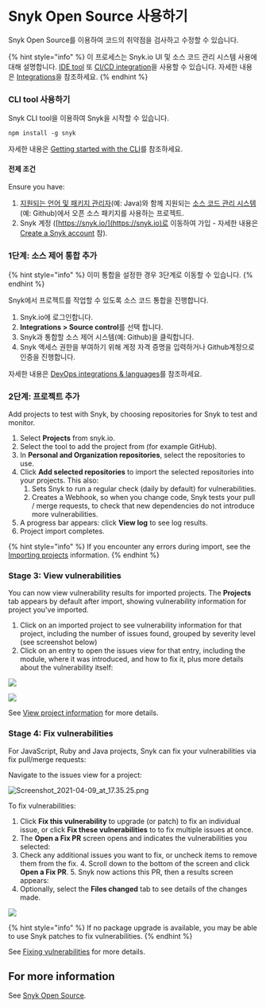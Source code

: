 # Snyk Open Source 사용하기

Snyk Open Source를 이용하여 코드의 취약점을 검사하고 수정할 수 있습니다.

{% hint style="info" %}
이 프로세스는 Snyk.io UI 및 소스 코드 관리 시스템 사용에 대해 설명합니다. [IDE tool](https://docs.snyk.io/integrations/ide-tools) 또 [CI/CD integration](https://docs.snyk.io/integrations/ci-cd-integrations)을 사용할 수 있습니다. 자세한 내용은 [Integrations](https://docs.snyk.io/integrations)을 참조하세요.
{% endhint %}

### **CLI tool** 사용하기

Snyk CLI tool을 이용하여 Snyk을 시작할 수 있습니다.

```
npm install -g snyk
```

자세한 내용은 [Getting started with the CLI](https://docs.snyk.io/snyk-cli/guides-for-our-cli/getting-started-with-the-cli)를 참조하세요.

#### 전제 조건

Ensure you have:

1. [지원되는 언어 및 패키지 관리자](../../products/snyk-open-source/language-and-package-manager-support/)(예: Java)와 함께 지원되는 [소스 코드 관리 시스템](../../features/integrations/git-repository-scm-integrations/)(예: Github)에서 오픈 소스 패키지를 사용하는 프로젝트.
2. Snyk 계정 ([https://snyk.io/](https://snyk.io)로 이동하여 가입 - 자세한 내용은 [Create a Snyk account](https://docs.snyk.io/getting-started/getting-started-snyk-products) 참).

### 1단계: 소스 제어 통합 추가

{% hint style="info" %}
이미 통합을 설정한 경우 3단계로 이동할 수 있습니다.
{% endhint %}

Snyk에서 프로젝트를 작업할 수 있도록 소스 코드 통합을 진행합니다.

1. Snyk.io에 로그인합니다.
2. **Integrations > Source control**를 선택 합니다.
3. Snyk과 통합할 소스 제어 시스템(예: Github)을 클릭합니다.
4. Snyk 액세스 권한을 부여하기 위해 계정 자격 증명을 입력하거나 Github계정으로 인증을 진행합니다.

자세한 내용은 [DevOps integrations & languages](https://docs.snyk.io/introducing-snyk/introduction-to-snyk/integrations-and-languages)를 참조하세요.

### 2단계: 프로젝트 추가

Add projects to test with Snyk, by choosing repositories for Snyk to test and monitor.

1. Select **Projects** from snyk.io.
2. Select the tool to add the project from (for example GitHub).
3. In **Personal and Organization repositories**, select the repositories to use.
4. Click **Add selected repositories** to import the selected repositories into your projects. This also:
   1. Sets Snyk to run a regular check (daily by default) for vulnerabilities.
   2. Creates a Webhook, so when you change code, Snyk tests your pull / merge requests, to check that new dependencies do not introduce more vulnerabilities.
5. A progress bar appears: click **View log** to see log results.
6. Project import completes.

{% hint style="info" %}
If you encounter any errors during import, see the [Importing projects](https://support.snyk.io/hc/en-us/sections/360000923478-Importing-projects) information.
{% endhint %}

### Stage 3: View vulnerabilities

You can now view vulnerability results for imported projects. The **Projects** tab appears by default after import, showing vulnerability information for project you've imported.

1. Click on an imported project to see vulnerability information for that project, including the number of issues found, grouped by severity level (see screenshot below)
2. Click on an entry to open the issues view for that entry, including the module, where it was introduced, and how to fix it, plus more details about the vulnerability itself:

![](<../../.gitbook/assets/view\_vulns\_\_overview (1).png>)

![](<../../.gitbook/assets/detailed-vuln-information (3) (4) (4) (4) (6) (7) (5) (1) (4).png>)

See [View project information](https://docs.snyk.io/getting-started/introduction-to-snyk-projects/view-project-information) for more details.

### Stage 4: Fix vulnerabilities

For JavaScript, Ruby and Java projects, Snyk can fix your vulnerabilities via fix pull/merge requests:

Navigate to the issues view for a project:

![Screenshot\_2021-04-09\_at\_17.35.25.png](<../../.gitbook/assets/screenshot\_2021-04-09\_at\_17.35.25 (1).png>)

To fix vulnerabilities:

1. Click **Fix this vulnerability** to upgrade (or patch) to fix an individual issue, or click **Fix these vulnerabilities** to to fix multiple issues at once.
2. The **Open a Fix PR** screen opens and indicates the vulnerabilities you selected:
3. Check any additional issues you want to fix, or uncheck items to remove them from the fix. 4. Scroll down to the bottom of the screen and click **Open a Fix PR**. 5. Snyk now actions this PR, then a results screen appears:
4. Optionally, select the **Files changed** tab to see details of the changes made.

![](<../../.gitbook/assets/screenshot\_2021-04-09\_at\_17.46.22 (1).png>)

{% hint style="info" %}
If no package upgrade is available, you may be able to use Snyk patches to fix vulnerabilities.
{% endhint %}

See [Fixing vulnerabilities](https://docs.snyk.io/snyk-open-source/open-source-basics/fixing-vulnerabilities) for more details.

## For more information

See [Snyk Open Source](https://docs.snyk.io/snyk-open-source).
